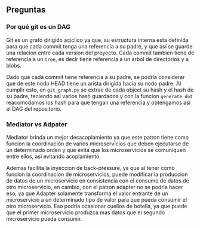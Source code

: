 ## Preguntas

### Por qué git es un DAG

Git es un grafo dirigido aciclico ya que, su estructura interna esta definida para que cada commit tenga una referencia a su padre, y que así se guarde una relacion entre cada version del proyecto. Cada commit tambien tiene de referencia a un `tree`, es decir tiene referencia a un arbol de directorios y a blobs.

Dado que cada commit tiene referencia a su padre, se podria considerar que de este nodo HEAD tiene un arista dirigida hacia su nodo padre. Al cumplir esto, en `git_graph.py` se extrae de cada object su hash y el hash de su padre, teniendo asi varios hash guardados y con la funcion `generate_dot` reacomodamos los hash para que tengan una referencia y obtengamos asi el DAG del repositorio.

### Mediator vs Adpater

Mediator brinda un mejor desacoplamiento ya que este patron tiene como funcion la coordinación de varios microservicios que deben ejecutarse de un determinado orden y que evita que los microservicios se comuniquen entre ellos, asi evitando acoplamiento. 

Ademas facilita la inyeccion de back-pressure, ya que al tener como funcion la coordinacion de microservicios, puede modificar la produccion de datos de un microservicio en consistencia con el consumo de datos de otro microservicio, en cambio, con el patron adapter no se podria hacer eso, ya que Adapter solamente transforma el valor entrante de un microservicio a un determinado tipo de valor para que pueda consumir el otro microservicio. Eso podria ocasionar cuellos de botella, ya que puede que el primer microservicio produzca mas datos que el segundo microservicio pueda consumir.

